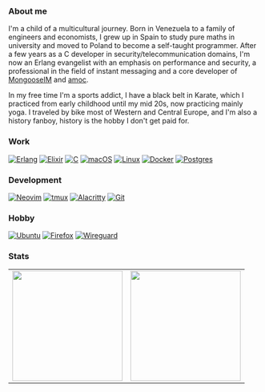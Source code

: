 ### About me

I'm a child of a multicultural journey. Born in Venezuela to a family of engineers and economists, I grew up in Spain to study pure maths in university and moved to Poland to become a self-taught programmer. After a few years as a C developer in security/telecommunication domains, I'm now an Erlang evangelist with an emphasis on performance and security, a professional in the field of instant messaging and a core developer of [MongooseIM](https://github.com/esl/MongooseIM) and [amoc](https://github.com/esl/amoc).

In my free time I'm a sports addict, I have a black belt in Karate, which I practiced from early childhood until my mid 20s, now practicing mainly yoga. I traveled by bike most of Western and Central Europe, and I'm also a history fanboy, history is the hobby I don't get paid for.

### Work
[![Erlang](https://img.shields.io/badge/Erlang-white.svg?style=for-the-badge&logo=erlang&logoColor=a90533)](https://www.erlang.org/)
[![Elixir](https://img.shields.io/badge/elixir-%234B275F.svg?style=for-the-badge&logo=elixir&logoColor=white)](https://elixir-lang.org/)
[![C](https://img.shields.io/badge/c-%2300599C.svg?style=for-the-badge&logo=c&logoColor=white)](https://www.open-std.org/jtc1/sc22/wg14/)
[![macOS](https://img.shields.io/badge/mac%20os-000000?style=for-the-badge&logo=macos&logoColor=F0F0F0)](https://www.apple.com/macos/sonoma/)
[![Linux](https://img.shields.io/badge/Linux-FCC624?style=for-the-badge&logo=linux&logoColor=black)](https://www.kernel.org/)
[![Docker](https://img.shields.io/badge/docker-%230db7ed.svg?style=for-the-badge&logo=docker&logoColor=white)](https://www.docker.com/)
[![Postgres](https://img.shields.io/badge/postgres-%23316192.svg?style=for-the-badge&logo=postgresql&logoColor=white)](https://www.postgresql.org/)

### Development
[![Neovim](https://img.shields.io/badge/NeoVim-%2357A143.svg?&style=for-the-badge&logo=neovim&logoColor=white)](https://neovim.io/)
[![tmux](https://img.shields.io/badge/tmux-1BB91F?style=for-the-badge&logo=tmux&logoColor=white)](https://github.com/tmux/tmux/wiki)
[![Alacritty](https://img.shields.io/badge/alacritty-F46D01?style=for-the-badge&logo=alacritty&logoColor=white)](https://alacritty.org/)
[![Git](https://img.shields.io/badge/git-%23F05033.svg?style=for-the-badge&logo=git&logoColor=white)](https://git-scm.com/)

### Hobby
[![Ubuntu](https://img.shields.io/badge/Ubuntu-E95420?style=for-the-badge&logo=ubuntu&logoColor=white)](https://ubuntu.com/)
[![Firefox](https://img.shields.io/badge/Firefox-FF7139?style=for-the-badge&logo=Firefox-Browser&logoColor=white)](https://firefox.com/)
[![Wireguard](https://img.shields.io/badge/wireguard-%2388171A.svg?style=for-the-badge&logo=wireguard&logoColor=white)](https://www.wireguard.com/)

### Stats
<table>
  <tr>
    <td><a href="https://github.com/NelsonVides"><img align="center" src="http://github-profile-summary-cards.vercel.app/api/cards/stats?username=NelsonVides&theme=dark" height="220em" /></a></td>
    <td><a href="https://github.com/NelsonVides"><img align="center" src="http://github-profile-summary-cards.vercel.app/api/cards/profile-details?username=NelsonVides&theme=dark" height="220em" /></a></td>
  </tr>
</table>

<!--
**NelsonVides/NelsonVides** is a ✨ _special_ ✨ repository because its `README.md` (this file) appears on your GitHub profile.
